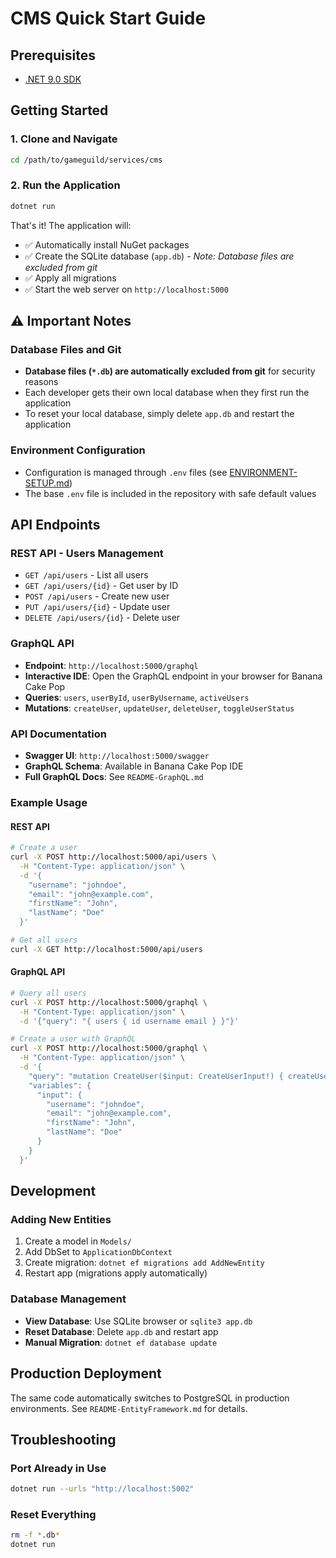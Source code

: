 # CMS Quick Start Guide

## Prerequisites

- [.NET 9.0 SDK](https://dotnet.microsoft.com/download/dotnet/9.0)

## Getting Started

### 1. Clone and Navigate

```bash
cd /path/to/gameguild/services/cms
```

### 2. Run the Application

```bash
dotnet run
```

That's it! The application will:

- ✅ Automatically install NuGet packages
- ✅ Create the SQLite database (`app.db`) - *Note: Database files are excluded from git*
- ✅ Apply all migrations
- ✅ Start the web server on `http://localhost:5000`

## ⚠️ Important Notes

### Database Files and Git

- **Database files (`*.db`) are automatically excluded from git** for security reasons
- Each developer gets their own local database when they first run the application
- To reset your local database, simply delete `app.db` and restart the application

### Environment Configuration

- Configuration is managed through `.env` files (see [ENVIRONMENT-SETUP.md](ENVIRONMENT-SETUP.md))
- The base `.env` file is included in the repository with safe default values

## API Endpoints

### REST API - Users Management

- `GET /api/users` - List all users
- `GET /api/users/{id}` - Get user by ID
- `POST /api/users` - Create new user
- `PUT /api/users/{id}` - Update user
- `DELETE /api/users/{id}` - Delete user

### GraphQL API

- **Endpoint**: `http://localhost:5000/graphql`
- **Interactive IDE**: Open the GraphQL endpoint in your browser for Banana Cake Pop
- **Queries**: `users`, `userById`, `userByUsername`, `activeUsers`
- **Mutations**: `createUser`, `updateUser`, `deleteUser`, `toggleUserStatus`

### API Documentation

- **Swagger UI**: `http://localhost:5000/swagger`
- **GraphQL Schema**: Available in Banana Cake Pop IDE
- **Full GraphQL Docs**: See `README-GraphQL.md`

### Example Usage

#### REST API

```bash
# Create a user
curl -X POST http://localhost:5000/api/users \
  -H "Content-Type: application/json" \
  -d '{
    "username": "johndoe",
    "email": "john@example.com",
    "firstName": "John",
    "lastName": "Doe"
  }'

# Get all users
curl -X GET http://localhost:5000/api/users
```

#### GraphQL API

```bash
# Query all users
curl -X POST http://localhost:5000/graphql \
  -H "Content-Type: application/json" \
  -d '{"query": "{ users { id username email } }"}'

# Create a user with GraphQL
curl -X POST http://localhost:5000/graphql \
  -H "Content-Type: application/json" \
  -d '{
    "query": "mutation CreateUser($input: CreateUserInput!) { createUser(input: $input) { id username email } }",
    "variables": {
      "input": {
        "username": "johndoe",
        "email": "john@example.com",
        "firstName": "John",
        "lastName": "Doe"
      }
    }
  }'
```

## Development

### Adding New Entities

1. Create a model in `Models/`
2. Add DbSet to `ApplicationDbContext`
3. Create migration: `dotnet ef migrations add AddNewEntity`
4. Restart app (migrations apply automatically)

### Database Management

- **View Database**: Use SQLite browser or `sqlite3 app.db`
- **Reset Database**: Delete `app.db` and restart app
- **Manual Migration**: `dotnet ef database update`

## Production Deployment

The same code automatically switches to PostgreSQL in production environments. See `README-EntityFramework.md` for
details.

## Troubleshooting

### Port Already in Use

```bash
dotnet run --urls "http://localhost:5002"
```

### Reset Everything

```bash
rm -f *.db*
dotnet run
```
